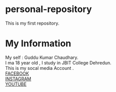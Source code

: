 # personal-repository
This is my first repository.

# My Information
 My self : Guddu Kumar Chaudhary.
 <br>
 I ma 18 year old , I study in JBIT College Dehredun.
 <br>
 This is my socal media Account .
 <br>
 [FACEBOOK](https://www.facebook.com/)
 <br>
 [INSTAGRAM](https://www.instagram.com/)
 <br>
[YOUTUBE](https://www.youtube.com/channel/UCBBXbKxix4ULQVuQtJv8YOA)
